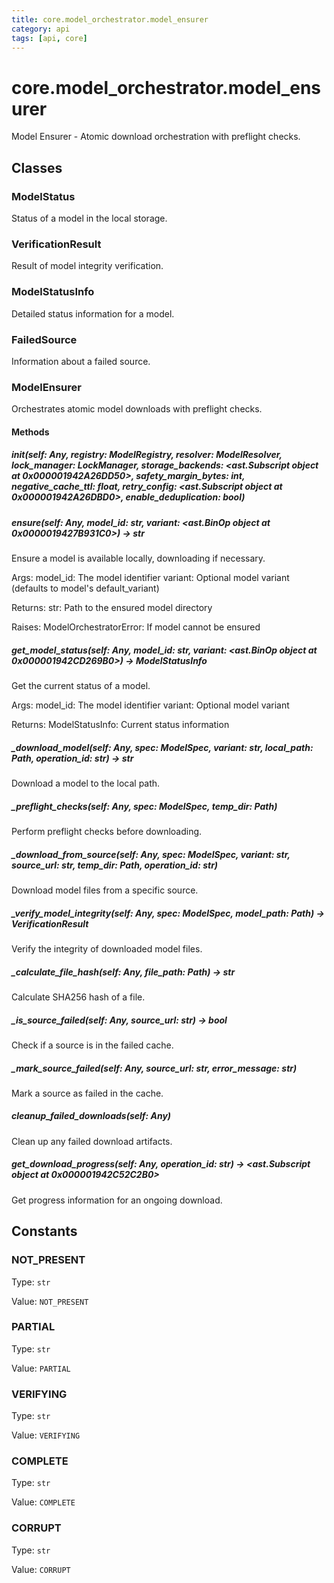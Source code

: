 ```yaml
---
title: core.model_orchestrator.model_ensurer
category: api
tags: [api, core]
---
```


# core.model_orchestrator.model_ensurer

Model Ensurer - Atomic download orchestration with preflight checks.

## Classes

### ModelStatus

Status of a model in the local storage.

### VerificationResult

Result of model integrity verification.

### ModelStatusInfo

Detailed status information for a model.

### FailedSource

Information about a failed source.

### ModelEnsurer

Orchestrates atomic model downloads with preflight checks.

#### Methods

##### __init__(self: Any, registry: ModelRegistry, resolver: ModelResolver, lock_manager: LockManager, storage_backends: <ast.Subscript object at 0x000001942A26DD50>, safety_margin_bytes: int, negative_cache_ttl: float, retry_config: <ast.Subscript object at 0x000001942A26DBD0>, enable_deduplication: bool)



##### ensure(self: Any, model_id: str, variant: <ast.BinOp object at 0x0000019427B931C0>) -> str

Ensure a model is available locally, downloading if necessary.

Args:
    model_id: The model identifier
    variant: Optional model variant (defaults to model's default_variant)
    
Returns:
    str: Path to the ensured model directory
    
Raises:
    ModelOrchestratorError: If model cannot be ensured

##### get_model_status(self: Any, model_id: str, variant: <ast.BinOp object at 0x000001942CD269B0>) -> ModelStatusInfo

Get the current status of a model.

Args:
    model_id: The model identifier
    variant: Optional model variant
    
Returns:
    ModelStatusInfo: Current status information

##### _download_model(self: Any, spec: ModelSpec, variant: str, local_path: Path, operation_id: str) -> str

Download a model to the local path.

##### _preflight_checks(self: Any, spec: ModelSpec, temp_dir: Path)

Perform preflight checks before downloading.

##### _download_from_source(self: Any, spec: ModelSpec, variant: str, source_url: str, temp_dir: Path, operation_id: str)

Download model files from a specific source.

##### _verify_model_integrity(self: Any, spec: ModelSpec, model_path: Path) -> VerificationResult

Verify the integrity of downloaded model files.

##### _calculate_file_hash(self: Any, file_path: Path) -> str

Calculate SHA256 hash of a file.

##### _is_source_failed(self: Any, source_url: str) -> bool

Check if a source is in the failed cache.

##### _mark_source_failed(self: Any, source_url: str, error_message: str)

Mark a source as failed in the cache.

##### cleanup_failed_downloads(self: Any)

Clean up any failed download artifacts.

##### get_download_progress(self: Any, operation_id: str) -> <ast.Subscript object at 0x000001942C52C2B0>

Get progress information for an ongoing download.

## Constants

### NOT_PRESENT

Type: `str`

Value: `NOT_PRESENT`

### PARTIAL

Type: `str`

Value: `PARTIAL`

### VERIFYING

Type: `str`

Value: `VERIFYING`

### COMPLETE

Type: `str`

Value: `COMPLETE`

### CORRUPT

Type: `str`

Value: `CORRUPT`

